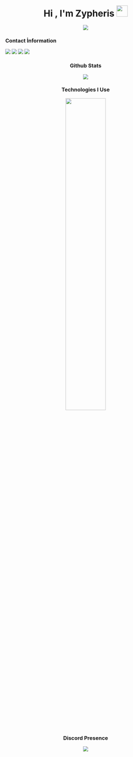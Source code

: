 <h1 align="center">Hi , I'm Zypheris <img src="https://media0.giphy.com/media/v1.Y2lkPTc5MGI3NjExN2d3bHN2czY4aXozOWw2dHZhOTZvNWJ6OHp6Z2FmZXVxZWFmc3QwbyZlcD12MV9pbnRlcm5hbF9naWZfYnlfaWQmY3Q9cw/GCykZsS55J7qPN6iCw/giphy.gif" width="35"></h1>
<p align="center">
  <a href="https://github.com/DenverCoder1/readme-typing-svg"><img src="https://readme-typing-svg.herokuapp.com?font=Time+New+Roman&color=%2300AF17&size=25&center=true&vCenter=true&width=600&height=100&lines=Full-stack+Developer;@zypheris"></a>
</p>

<h3>Contact İnformation</h3>
<a href="https://discord.com/users/773582512647569409" target"_blank"><img src="https://img.shields.io/badge/Zypheris%20-111111.svg?&style=for-the-badge&logo=discord&logoColor=purple"></a>
<a href="https://instagram.com/ilwixi7" target"_blank"><img src="https://img.shields.io/badge/Instagram%20-111111.svg?&style=for-the-badge&logo=instagram&logoColor=purple"></a>
<a href="https://open.spotify.com/user/314c4qgsafgrqtpd6tnfandxnkzq" target"_blank"><img src="https://img.shields.io/badge/Spotify%20-111111.svg?&style=for-the-badge&logo=spotify&logoColor=purple"></a>
<a href="https://www.youtube.com/channel/zypherisdev" target"_blank"><img src="https://img.shields.io/badge/youtube%20-111111.svg?&style=for-the-badge&logo=youtube&logoColor=purple"></a>
</div>

<div align="center">
<h3>Github Stats</h3>
<div>
<img align="center" src="https://github-readme-stats.vercel.app/api?username=zypheriss&theme=github_dark&show_icons=true"/>
</div>
  
<h3> Technologies I Use</h3>
<img width="50%" align="center" src="https://skillicons.dev/icons?i=js,ts,html,css,discord,dotnet,kotlin,lua,ps,perl,tailwind,bootstrap,react,nextjs,cpp,cs,nodejs,express,python,mysql,mongodb&perline=7"><br>
<br>
<div>
<h3>Discord Presence</h3>
<a align="center" href="https://discord.com/users/773582512647569409"><img src="https://lanyard-profile-readme.vercel.app/api/773582512647569409?borderRadius=25px&bg=#282a36"></a>
</div>
